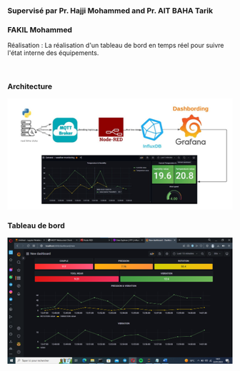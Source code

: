 #  
### Supervisé par Pr. Hajji Mohammed and Pr. AIT BAHA Tarik
### FAKIL Mohammed

Réalisation : La réalisation d'un tableau de bord en temps réel pour suivre l'état interne des équipements.</br></br></br>

### Architecture
![alt text](https://github.com/med-fakil/Big-data-Exam/blob/main/arc.jpg)

### Tableau de bord

![alt text](https://github.com/med-fakil/Big-data-Exam/blob/main/Tableau%20de%20bord.png)
